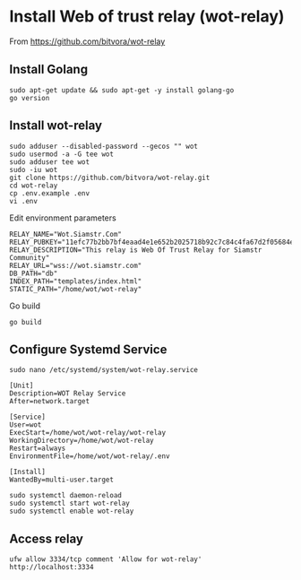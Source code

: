 # Install Web of trust relay (wot-relay)

From https://github.com/bitvora/wot-relay


## Install Golang
~~~
sudo apt-get update && sudo apt-get -y install golang-go
go version
~~~

## Install wot-relay
~~~
sudo adduser --disabled-password --gecos "" wot
sudo usermod -a -G tee wot
sudo adduser tee wot
sudo -iu wot
git clone https://github.com/bitvora/wot-relay.git
cd wot-relay
cp .env.example .env
vi .env
~~~
Edit environment parameters
~~~
RELAY_NAME="Wot.Siamstr.Com"
RELAY_PUBKEY="11efc77b2bb7bf4eaad4e1e652b2025718b92c7c84c4fa67d2f05684e0209913"
RELAY_DESCRIPTION="This relay is Web Of Trust Relay for Siamstr Community"
RELAY_URL="wss://wot.siamstr.com"
DB_PATH="db"
INDEX_PATH="templates/index.html"
STATIC_PATH="/home/wot/wot-relay"
~~~
Go build
~~~
go build
~~~

## Configure Systemd Service
~~~
sudo nano /etc/systemd/system/wot-relay.service
~~~

~~~
[Unit]
Description=WOT Relay Service
After=network.target

[Service]
User=wot
ExecStart=/home/wot/wot-relay/wot-relay
WorkingDirectory=/home/wot/wot-relay
Restart=always
EnvironmentFile=/home/wot/wot-relay/.env

[Install]
WantedBy=multi-user.target
~~~
~~~
sudo systemctl daemon-reload
sudo systemctl start wot-relay
sudo systemctl enable wot-relay
~~~

## Access relay
~~~
ufw allow 3334/tcp comment 'Allow for wot-relay'
http://localhost:3334
~~~
